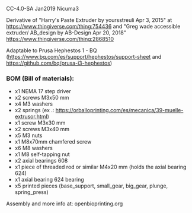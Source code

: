 CC-4.0-SA
Jan2019 Nicuma3


Derivative of "Harry's Paste Extruder by yoursstreuli Apr 3, 2015" at https://www.thingiverse.com/thing:754436 and "Greg wade accessible extruder/ AB_design by AB-Design Apr 20, 2018" https://www.thingiverse.com/thing:2868510

Adaptable to Prusa Hephestos 1 - BQ (https://www.bq.com/es/support/hephestos/support-sheet and https://github.com/bq/prusa-i3-hephestos)



### BOM (Bill of materials):

  - x1 NEMA 17 step driver
  - x2 screws M3x50 mm
  - x4 M3 washers
  - x2 springs (ex .: https://orballoprinting.com/es/mecanica/39-muelle-extrusor.html)
  - x1 screw M3x30 mm
  - x2 screws M3x40 mm
  - x5 M3 nuts
  - x1 M8x70mm chamfered screw
  - x6 M8 washers
  - x1 M8 self-tapping nut
  - x2 axial bearings 608
  - x1 piece of threaded rod or similar M4x20 mm (holds the axial bearing 624)
  - x1 axial bearing 624 bearing
  - x5 printed pieces (base_support, small_gear, big_gear, plunge, spring_press)

Assembly and more info at: openbioprinting.org
